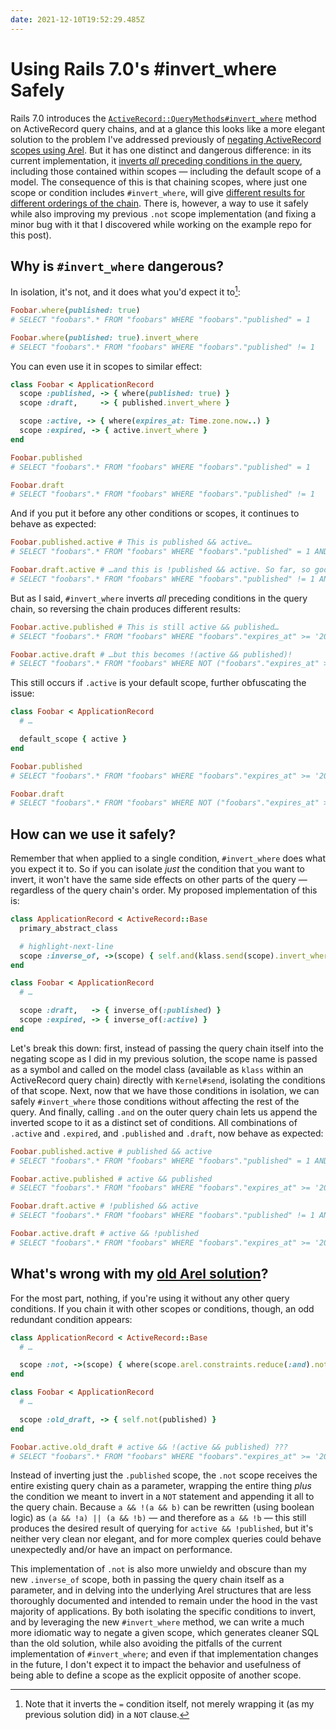 ```yaml
---
date: 2021-12-10T19:52:29.485Z
---
```


# Using Rails 7.0's #invert_where Safely

Rails 7.0 introduces the
[`ActiveRecord::QueryMethods#invert_where`][invert_where] method on ActiveRecord
query chains, and at a glance this looks like a more elegant solution to the
problem I've addressed previously of [negating ActiveRecord scopes using
Arel][arel]. But it has one distinct and dangerous difference: in its current
implementation, it [inverts _all_ preceding conditions in the query][iss],
including those contained within scopes — including the default scope of a
model. The consequence of this is that chaining scopes, where just one scope or
condition includes `#invert_where`, will give [different results for different
orderings of the chain][example]. There is, however, a way to use it safely
while also improving my previous `.not` scope implementation (and fixing a minor
bug with it that I discovered while working on the example repo for this post).

## Why is `#invert_where` dangerous?

In isolation, it's not, and it does what you'd expect it to[^1]:

```ruby
Foobar.where(published: true)
# SELECT "foobars".* FROM "foobars" WHERE "foobars"."published" = 1

Foobar.where(published: true).invert_where
# SELECT "foobars".* FROM "foobars" WHERE "foobars"."published" != 1
```

You can even use it in scopes to similar effect:

```ruby
class Foobar < ApplicationRecord
  scope :published, -> { where(published: true) }
  scope :draft,     -> { published.invert_where }

  scope :active, -> { where(expires_at: Time.zone.now..) }
  scope :expired, -> { active.invert_where }
end

Foobar.published
# SELECT "foobars".* FROM "foobars" WHERE "foobars"."published" = 1

Foobar.draft
# SELECT "foobars".* FROM "foobars" WHERE "foobars"."published" != 1
```

And if you put it before any other conditions or scopes, it continues to behave
as expected:

```ruby
Foobar.published.active # This is published && active…
# SELECT "foobars".* FROM "foobars" WHERE "foobars"."published" = 1 AND "foobars"."expires_at" >= '2021-12-10 04:21:48.044576'

Foobar.draft.active # …and this is !published && active. So far, so good!
# SELECT "foobars".* FROM "foobars" WHERE "foobars"."published" != 1 AND "foobars"."expires_at" >= '2021-12-10 18:37:29.124653'
```

But as I said, `#invert_where` inverts _all_ preceding conditions in the query
chain, so reversing the chain produces different results:

```ruby
Foobar.active.published # This is still active && published…
# SELECT "foobars".* FROM "foobars" WHERE "foobars"."expires_at" >= '2021-12-10 18:40:29.336682' AND "foobars"."published" = 1

Foobar.active.draft # …but this becomes !(active && published)!
# SELECT "foobars".* FROM "foobars" WHERE NOT ("foobars"."expires_at" >= '2021-12-10 18:40:58.226845' AND "foobars"."published" = 1)
```

This still occurs if `.active` is your default scope, further obfuscating the
issue:

```ruby
class Foobar < ApplicationRecord
  # …

  default_scope { active }
end

Foobar.published
# SELECT "foobars".* FROM "foobars" WHERE "foobars"."expires_at" >= '2021-12-10 18:40:29.336682' AND "foobars"."published" = 1

Foobar.draft
# SELECT "foobars".* FROM "foobars" WHERE NOT ("foobars"."expires_at" >= '2021-12-10 18:40:58.226845' AND "foobars"."published" = 1)
```

## How can we use it safely?

Remember that when applied to a single condition, `#invert_where` does what you
expect it to. So if you can isolate _just_ the condition that you want to
invert, it won't have the same side effects on other parts of the query —
regardless of the query chain's order. My proposed implementation of this is:

```ruby
class ApplicationRecord < ActiveRecord::Base
  primary_abstract_class

  # highlight-next-line
  scope :inverse_of, ->(scope) { self.and(klass.send(scope).invert_where) }
end

class Foobar < ApplicationRecord
  # …

  scope :draft,   -> { inverse_of(:published) }
  scope :expired, -> { inverse_of(:active) }
end
```

Let's break this down: first, instead of passing the query chain itself into the
negating scope as I did in my previous solution, the scope name is passed as a
symbol and called on the model class (available as `klass` within an
ActiveRecord query chain) directly with `Kernel#send`, isolating the conditions
of that scope. Next, now that we have those conditions in isolation, we can
safely `#invert_where` those conditions without affecting the rest of the query.
And finally, calling `.and` on the outer query chain lets us append the inverted
scope to it as a distinct set of conditions. All combinations of `.active` and
`.expired`, and `.published` and `.draft`, now behave as expected:

```ruby
Foobar.published.active # published && active
# SELECT "foobars".* FROM "foobars" WHERE "foobars"."published" = 1 AND "foobars"."expires_at" >= '2021-12-10 19:02:16.322539'

Foobar.active.published # active && published
# SELECT "foobars".* FROM "foobars" WHERE "foobars"."expires_at" >= '2021-12-10 18:40:29.336682' AND "foobars"."published" = 1

Foobar.draft.active # !published && active
# SELECT "foobars".* FROM "foobars" WHERE "foobars"."published" != 1 AND "foobars"."expires_at" >= '2021-12-10 18:37:29.124653'

Foobar.active.draft # active && !published
# SELECT "foobars".* FROM "foobars" WHERE "foobars"."expires_at" >= '2021-12-10 19:03:35.161283' AND "foobars"."published" != 1
```

## What's wrong with my [old Arel solution][arel]?

For the most part, nothing, if you're using it without any other query
conditions. If you chain it with other scopes or conditions, though, an odd
redundant condition appears:

```ruby
class ApplicationRecord < ActiveRecord::Base
  # …

  scope :not, ->(scope) { where(scope.arel.constraints.reduce(:and).not) }
end

class Foobar < ApplicationRecord
  # …

  scope :old_draft, -> { self.not(published) }
end

Foobar.active.old_draft # active && !(active && published) ???
# SELECT "foobars".* FROM "foobars" WHERE "foobars"."expires_at" >= '2021-12-10 18:37:26.139329' AND NOT ("foobars"."expires_at" >= '2021-12-10 18:37:26.139329' AND "foobars"."published" = 1)
```

Instead of inverting just the `.published` scope, the `.not` scope receives the
entire existing query chain as a parameter, wrapping the entire thing _plus_ the
condition we meant to invert in a `NOT` statement and appending it all to the
query chain. Because `a && !(a && b)` can be rewritten (using boolean logic) as
`(a && !a) || (a && !b)` — and therefore as `a && !b` — this still produces the
desired result of querying for `active && !published`, but it's neither very
clean nor elegant, and for more complex queries could behave unexpectedly and/or
have an impact on performance.

This implementation of `.not` is also more unwieldy and obscure than my new
`.inverse_of` scope, both in passing the query chain itself as a parameter, and
in delving into the underlying Arel structures that are less thoroughly
documented and intended to remain under the hood in the vast majority of
applications. By both isolating the specific conditions to invert, and by
leveraging the new `#invert_where` method, we can write a much more idiomatic
way to negate a given scope, which generates cleaner SQL than the old solution,
while also avoiding the pitfalls of the current implementation of
`#invert_where`; and even if that implementation changes in the future, I don't
expect it to impact the behavior and usefulness of being able to define a scope
as the explicit opposite of another scope.

[^1]:
    Note that it inverts the `=` condition itself, not merely wrapping it (as
    my previous solution did) in a `NOT` clause.

[invert_where]: https://edgeapi.rubyonrails.org/classes/ActiveRecord/QueryMethods.html#method-i-invert_where
[arel]: https://jbhannah.net/articles/negating-activerecord-scopes
[iss]: https://github.com/rails/rails/pull/42118
[example]: https://github.com/jbhannah/invert_where_test
